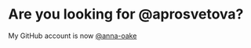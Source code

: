 # Are you looking for @aprosvetova?
My GitHub account is now [@anna-oake](https://github.com/anna-oake)
